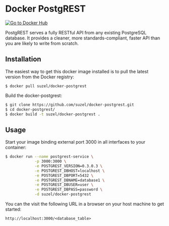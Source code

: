 # Docker PostgREST

[![Go to Docker Hub](https://img.shields.io/badge/Docker%20Hub-%E2%86%92-blue.svg)](https://hub.docker.com/r/suzel/docker-postgrest/)

PostgREST serves a fully RESTful API from any existing PostgreSQL database.
It provides a cleaner, more standards-compliant, faster API than you are likely to write from scratch.

## Installation

The easiest way to get this docker image installed is to pull the latest version from the Docker registry:

```
$ docker pull suzel/docker-postgrest
```

Build the docker-postgrest:

```sh
$ git clone https://github.com/suzel/docker-postgrest.git
$ cd docker-postgrest/
$ docker build -t suzel/docker-postgrest .
```

## Usage

Start your image binding external port 3000 in all interfaces to your container:

```sh
$ docker run --name postgrest-service \
             -p 3000:3000 \
             -e POSTGREST_VERSION=0.3.0.3 \
             -e POSTGREST_DBHOST=localhost \
             -e POSTGREST_DBPORT=5432 \
             -e POSTGREST_DBNAME=database1 \
             -e POSTGREST_DBUSER=user \
             -e POSTGREST_DBPASS=password \
             -d suzel/docker-postgrest
```

You can the visit the following URL in a browser on your host machine to get started:

```
http://localhost:3000/<database_table>
```
